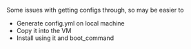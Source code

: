 

Some issues with getting configs through, so may be easier to 

- Generate config.yml on local machine
- Copy it into the VM
- Install using it and boot_command

